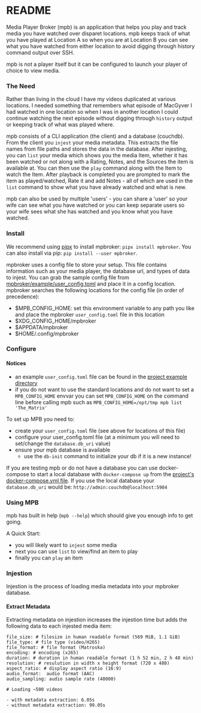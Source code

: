 # README

Media Player Broker (mpb) is an application that helps you play and track media you have watched over disparet locations. mpb keeps track of what you have played at Location A so when you are at Location B you can see what you have watched from either location to avoid digging through history command output over SSH.

mpb is not a player itself but it can be configured to launch your player of choice to view media.


### The Need

Rather than living in the cloud I have my videos duplicated at various locations. I needed something that remembers what episode of MacGyver I had watched in one location so when I was in another location I could continue watching the next episode without digging through `history` output or keeping track of what was played where.

mpb consists of a CLI application (the client) and a database (couchdb). From the client you `injest` your media metadata. This extracts the file names from file paths and stores the data in the database. After injesting, you can `list` your media which shows you the media Item, whether it has been watched or not along with a Rating, Notes, and the Sources the item is available at. You can then use the `play` command along with the Item to watch the Item. After playback is completed you are prompted to mark the item as played/watched, Rate it and add Notes - all of which are used in the `list` command to show what you have already watched and what is new.

mpb can also be used by multiple 'users' - you can share a 'user' so your wife can see what you have watched or you can keep separate users so your wife sees what she has watched and you know what you have watched.


### Install

We recommend using [pipx](https://github.com/pypa/pipx) to install mpbroker: `pipx install mpbroker`. You can also install via pip: `pip install --user mpbroker`.

mpbroker uses a config file to store your setup. This file contains information such as your media player, the database url, and types of data to injest. You can grab the sample config file from  [mpbroker/example/user_config.toml](https://gitlab.com/drad/mpbroker/-/blob/master/mpbroker/example/user_config.toml) and place it in a config location. mpbroker searches the following locations for the config file (in order of precedence):

- $MPB_CONFIG_HOME: set this environment variable to any path you like and place the mpbroker `user_config.toml` file in this location
- $XDG_CONFIG_HOME/mpbroker
- $APPDATA/mpbroker
- $HOME/.config/mpbroker


### Configure

#### Notices
- an example `user_config.toml` file can be found in the [project example directory](https://gitlab.com/drad/mpbroker/-/tree/master/mpbroker/example)
- if you do not want to use the standard locations and do not want to set a `MPB_CONFIG_HOME` envvar you can set `MPB_CONFIG_HOME` on the command line before calling mpb such as `MPB_CONFIG_HOME=/opt/tmp mpb list 'The_Matrix'`

To set up MPB you need to:
- create your `user_config.toml` file (see above for locations of this file)
- configure your user_config.toml file (at a minimum you will need to set/change the `database.db_uri` value)
- ensure your mpb database is available
  + use the `db-init` command to initialize your db if it is a new instance!

If you are testing mpb or do not have a database you can use docker-compose to start a local database with `docker-compose up` from the [project's docker-compose.yml file](https://gitlab.com/drad/mpbroker). If you use the local database your `database.db_uri` would be: `http://admin:couchdb@localhost:5984`


### Using MPB

mpb has built in help (`mpb --help`) which should give you enough info to get going.

A Quick Start:

- you will likely want to `injest` some media
- next you can use `list` to view/find an item to play
- finally you can `play` an item


### Injestion

Injestion is the process of loading media metadata into your mpbroker database.

#### Extract Metadata

Extracting metadata on injestion increases the injestion time but adds the following data to each injested media item:

    file_size: # filesize in human readable format (569 MiB, 1.1 GiB)
    file_type: # file type (video/H265)
    file_format: # file format (Matroska)
    encoding: # encoding (x265)
    duration: # duration in human readable format (1 h 52 min, 2 h 48 min)
    resolution: # resulution in width x height format (720 x 480)
    aspect_ratio: # display aspect ratio (16:9)
    audio_format:  audio format (AAC)
    audio_sampling: audio sample rate (48000)

```
# Loading ~500 videos

- with metadata extraction: 6.05s
- without metadata extraction: 99.05s
```
